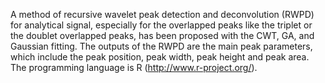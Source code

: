 A method of recursive wavelet peak detection and deconvolution (RWPD) for analytical signal, 
especially for the overlapped peaks like the triplet or the doublet overlapped peaks, 
has been proposed with the CWT, GA, and Gaussian fitting. 
The outputs of the RWPD are the main peak parameters, 
which include the peak position, peak width, peak height and peak area. 
The programming language is R (http://www.r-project.org/).